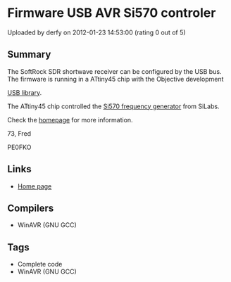 # Firmware USB AVR Si570 controler

Uploaded by derfy on 2012-01-23 14:53:00 (rating 0 out of 5)

## Summary

The SoftRock SDR shortwave receiver can be configured by the USB bus. The firmware is running in a ATtiny45 chip with the Objective development  

[USB library](http://www.obdev.at/products/vusb/index.html). 


The ATtiny45 chip controlled the [Si570 frequency generator](https://www.silabs.com/Support%20Documents/TechnicalDocs/si570.pdf) from SiLabs.


Check the [homepage](http://pe0fko.nl/SR-V9-Si570/) for more information.


73, Fred  

PE0FKO

## Links

- [Home page](http://home.ict.nl/~fredkrom/pe0fko/LCMeter/)

## Compilers

- WinAVR (GNU GCC)

## Tags

- Complete code
- WinAVR (GNU GCC)
